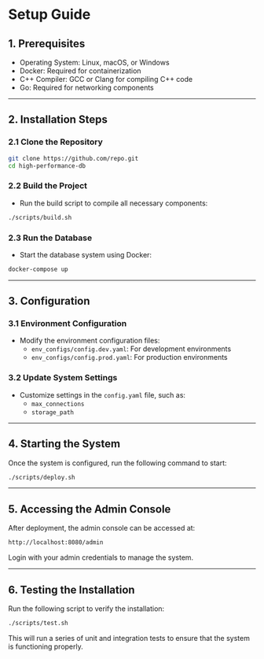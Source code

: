 # Setup Guide

## 1. Prerequisites

- Operating System: Linux, macOS, or Windows
- Docker: Required for containerization
- C++ Compiler: GCC or Clang for compiling C++ code
- Go: Required for networking components

---

## 2. Installation Steps

### 2.1 Clone the Repository

```bash
git clone https://github.com/repo.git
cd high-performance-db
```

### 2.2 Build the Project

- Run the build script to compile all necessary components:
  
```bash
./scripts/build.sh
```

### 2.3 Run the Database

- Start the database system using Docker:
  
```bash
docker-compose up
```

---

## 3. Configuration

### 3.1 Environment Configuration

- Modify the environment configuration files:
  - `env_configs/config.dev.yaml`: For development environments
  - `env_configs/config.prod.yaml`: For production environments

### 3.2 Update System Settings

- Customize settings in the `config.yaml` file, such as:
  - `max_connections`
  - `storage_path`

---

## 4. Starting the System

Once the system is configured, run the following command to start:

```bash
./scripts/deploy.sh
```

---

## 5. Accessing the Admin Console

After deployment, the admin console can be accessed at:

```bash
http://localhost:8080/admin
```

Login with your admin credentials to manage the system.

---

## 6. Testing the Installation

Run the following script to verify the installation:

```bash
./scripts/test.sh
```

This will run a series of unit and integration tests to ensure that the system is functioning properly.
